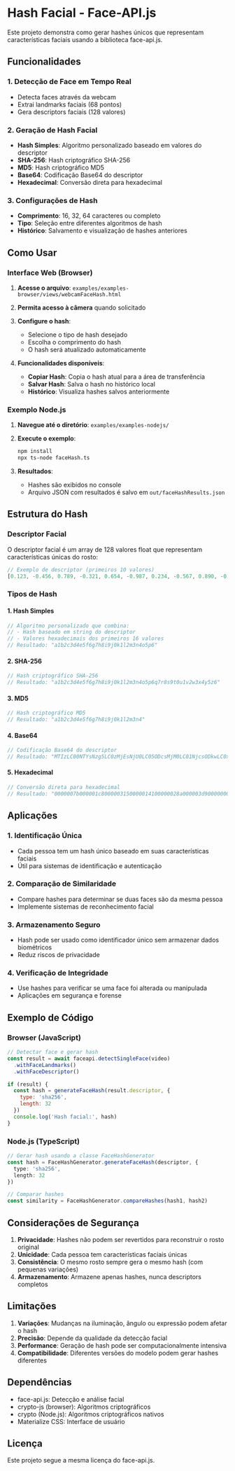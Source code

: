 # Hash Facial - Face-API.js

Este projeto demonstra como gerar hashes únicos que representam características faciais usando a biblioteca face-api.js.

## Funcionalidades

### 1. Detecção de Face em Tempo Real
- Detecta faces através da webcam
- Extrai landmarks faciais (68 pontos)
- Gera descriptors faciais (128 valores)

### 2. Geração de Hash Facial
- **Hash Simples**: Algoritmo personalizado baseado em valores do descriptor
- **SHA-256**: Hash criptográfico SHA-256
- **MD5**: Hash criptográfico MD5
- **Base64**: Codificação Base64 do descriptor
- **Hexadecimal**: Conversão direta para hexadecimal

### 3. Configurações de Hash
- **Comprimento**: 16, 32, 64 caracteres ou completo
- **Tipo**: Seleção entre diferentes algoritmos de hash
- **Histórico**: Salvamento e visualização de hashes anteriores

## Como Usar

### Interface Web (Browser)

1. **Acesse o arquivo**: `examples/examples-browser/views/webcamFaceHash.html`

2. **Permita acesso à câmera** quando solicitado

3. **Configure o hash**:
   - Selecione o tipo de hash desejado
   - Escolha o comprimento do hash
   - O hash será atualizado automaticamente

4. **Funcionalidades disponíveis**:
   - **Copiar Hash**: Copia o hash atual para a área de transferência
   - **Salvar Hash**: Salva o hash no histórico local
   - **Histórico**: Visualiza hashes salvos anteriormente

### Exemplo Node.js

1. **Navegue até o diretório**: `examples/examples-nodejs/`

2. **Execute o exemplo**:
   ```bash
   npm install
   npx ts-node faceHash.ts
   ```

3. **Resultados**:
   - Hashes são exibidos no console
   - Arquivo JSON com resultados é salvo em `out/faceHashResults.json`

## Estrutura do Hash

### Descriptor Facial
O descriptor facial é um array de 128 valores float que representam características únicas do rosto:
```javascript
// Exemplo de descriptor (primeiros 10 valores)
[0.123, -0.456, 0.789, -0.321, 0.654, -0.987, 0.234, -0.567, 0.890, -0.123, ...]
```

### Tipos de Hash

#### 1. Hash Simples
```javascript
// Algoritmo personalizado que combina:
// - Hash baseado em string do descriptor
// - Valores hexadecimais dos primeiros 16 valores
// Resultado: "a1b2c3d4e5f6g7h8i9j0k1l2m3n4o5p6"
```

#### 2. SHA-256
```javascript
// Hash criptográfico SHA-256
// Resultado: "a1b2c3d4e5f6g7h8i9j0k1l2m3n4o5p6q7r8s9t0u1v2w3x4y5z6"
```

#### 3. MD5
```javascript
// Hash criptográfico MD5
// Resultado: "a1b2c3d4e5f6g7h8i9j0k1l2m3n4"
```

#### 4. Base64
```javascript
// Codificação Base64 do descriptor
// Resultado: "MTIzLC00NTYsNzg5LC0zMjEsNjU0LC05ODcsMjM0LC01NjcsODkwLC0xMjMs..."
```

#### 5. Hexadecimal
```javascript
// Conversão direta para hexadecimal
// Resultado: "0000007b000001c8000003150000014100000028a000003d90000000ea000001c7000003780000007b..."
```

## Aplicações

### 1. Identificação Única
- Cada pessoa tem um hash único baseado em suas características faciais
- Útil para sistemas de identificação e autenticação

### 2. Comparação de Similaridade
- Compare hashes para determinar se duas faces são da mesma pessoa
- Implemente sistemas de reconhecimento facial

### 3. Armazenamento Seguro
- Hash pode ser usado como identificador único sem armazenar dados biométricos
- Reduz riscos de privacidade

### 4. Verificação de Integridade
- Use hashes para verificar se uma face foi alterada ou manipulada
- Aplicações em segurança e forense

## Exemplo de Código

### Browser (JavaScript)
```javascript
// Detectar face e gerar hash
const result = await faceapi.detectSingleFace(video)
  .withFaceLandmarks()
  .withFaceDescriptor()

if (result) {
  const hash = generateFaceHash(result.descriptor, {
    type: 'sha256',
    length: 32
  })
  console.log('Hash facial:', hash)
}
```

### Node.js (TypeScript)
```typescript
// Gerar hash usando a classe FaceHashGenerator
const hash = FaceHashGenerator.generateFaceHash(descriptor, {
  type: 'sha256',
  length: 32
})

// Comparar hashes
const similarity = FaceHashGenerator.compareHashes(hash1, hash2)
```

## Considerações de Segurança

1. **Privacidade**: Hashes não podem ser revertidos para reconstruir o rosto original
2. **Unicidade**: Cada pessoa tem características faciais únicas
3. **Consistência**: O mesmo rosto sempre gera o mesmo hash (com pequenas variações)
4. **Armazenamento**: Armazene apenas hashes, nunca descriptors completos

## Limitações

1. **Variações**: Mudanças na iluminação, ângulo ou expressão podem afetar o hash
2. **Precisão**: Depende da qualidade da detecção facial
3. **Performance**: Geração de hash pode ser computacionalmente intensiva
4. **Compatibilidade**: Diferentes versões do modelo podem gerar hashes diferentes

## Dependências

- face-api.js: Detecção e análise facial
- crypto-js (browser): Algoritmos criptográficos
- crypto (Node.js): Algoritmos criptográficos nativos
- Materialize CSS: Interface de usuário

## Licença

Este projeto segue a mesma licença do face-api.js.

